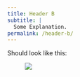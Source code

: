 ```yaml
---
title: Header B
subtitle: |
  Some Explanation.
permalink: /header-b/
---
```


Should look like this:

<figure class="image">
  <img src="{{baseurl}}/assets/templates/header-b.png">
</figure>

